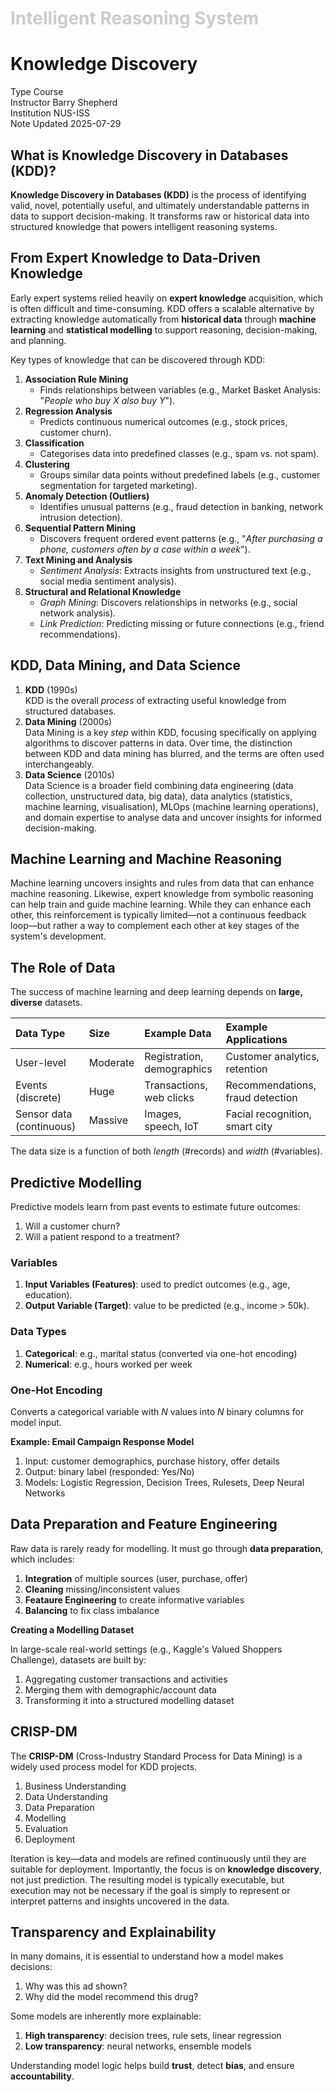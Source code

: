 <h1 style="color: #ccc">Intelligent Reasoning System</h1>

# Knowledge Discovery

<div class="badge">
    <span class="key">Type</span>
    <span class="value">Course</span>
</div>
<div class="badge">
    <span class="key">Instructor</span>
    <span class="value">Barry Shepherd</span>
</div>
<div class="badge">
    <span class="key">Institution</span>
    <span class="value">NUS-ISS</span>
</div>
<div class="badge">
    <span class="key">Note Updated</span>
    <span class="value">2025-07-29</span>
</div>

## What is Knowledge Discovery in Databases (KDD)?

**Knowledge Discovery in Databases (KDD)** is the process of identifying valid, novel, potentially useful, and ultimately understandable patterns in data to support decision-making. It transforms raw or historical data into structured knowledge that powers intelligent reasoning systems.

## From Expert Knowledge to Data-Driven Knowledge

Early expert systems relied heavily on **expert knowledge** acquisition, which is often difficult and time-consuming. KDD offers a scalable alternative by extracting knowledge automatically from **historical data** through **machine learning** and **statistical modelling** to support reasoning, decision-making, and planning.

Key types of knowledge that can be discovered through KDD:

1.  **Association Rule Mining**
    -   Finds relationships between variables (e.g., Market Basket Analysis: "*People who buy X also buy Y*").
2.  **Regression Analysis**
    -   Predicts continuous numerical outcomes (e.g., stock prices, customer churn).
3.  **Classification**
    -   Categorises data into predefined classes (e.g., spam vs. not spam).
4.  **Clustering**
    -   Groups similar data points without predefined labels (e.g., customer segmentation for targeted marketing).
5.  **Anomaly Detection (Outliers)**
    -   Identifies unusual patterns (e.g., fraud detection in banking, network intrusion detection).
6.  **Sequential Pattern Mining**
    -   Discovers frequent ordered event patterns (e.g., "*After purchasing a phone, customers often by a case within a week*").
7.  **Text Mining and Analysis**
    -   *Sentiment Analysis*: Extracts insights from unstructured text (e.g., social media sentiment analysis).
8.  **Structural and Relational Knowledge**
    -   *Graph Mining*: Discovers relationships in networks (e.g., social network analysis).
    -   *Link Prediction*: Predicting missing or future connections (e.g., friend recommendations).

## KDD, Data Mining, and Data Science

1.  **KDD** (1990s)<br>
    KDD is the overall *process* of extracting useful knowledge from structured databases.
2.  **Data Mining** (2000s)<br>
    Data Mining is a key *step* within KDD, focusing specifically on applying algorithms to discover patterns in data. Over time, the distinction between KDD and data mining has blurred, and the terms are often used interchangeably.
3.  **Data Science** (2010s)<br>
    Data Science is a broader field combining data engineering (data collection, unstructured data, big data), data analytics (statistics, machine learning, visualisation), MLOps (machine learning operations), and domain expertise to analyse data and uncover insights for informed decision-making.

## Machine Learning and Machine Reasoning

Machine learning uncovers insights and rules from data that can enhance machine reasoning. Likewise, expert knowledge from symbolic reasoning can help train and guide machine learning. While they can enhance each other, this reinforcement is typically limited&mdash;not a continuous feedback loop&mdash;but rather a way to complement each other at key stages of the system's development.

## The Role of Data

The success of machine learning and deep learning depends on **large, diverse** datasets.

| Data Type | Size | Example Data | Example Applications |
|:---|:---|:---|:---|
| User-level | Moderate | Registration, demographics | Customer analytics, retention |
| Events (discrete) | Huge | Transactions, web clicks | Recommendations, fraud detection |
| Sensor data (continuous) | Massive | Images, speech, IoT | Facial recognition, smart city |

The data size is a function of both *length* (#records) and *width* (#variables).

## Predictive Modelling

Predictive models learn from past events to estimate future outcomes:

1.  Will a customer churn?
2.  Will a patient respond to a treatment?

### Variables

1.  **Input Variables (Features)**: used to predict outcomes (e.g., age, education).
2.  **Output Variable (Target)**: value to be predicted (e.g., income > 50k).

### Data Types

1.  **Categorical**: e.g., marital status (converted via one-hot encoding)
2.  **Numerical**: e.g., hours worked per week

### One-Hot Encoding

Converts a categorical variable with $N$ values into $N$ binary columns for model input.

**Example: Email Campaign Response Model**

1.  Input: customer demographics, purchase history, offer details
2.  Output: binary label (responded: Yes/No)
3.  Models: Logistic Regression, Decision Trees, Rulesets, Deep Neural Networks

## Data Preparation and Feature Engineering

Raw data is rarely ready for modelling. It must go through **data preparation**, which includes:

1.  **Integration** of multiple sources (user, purchase, offer)
2.  **Cleaning** missing/inconsistent values
3.  **Feataure Engineering** to create informative variables
4.  **Balancing** to fix class imbalance

**Creating a Modelling Dataset**

In large-scale real-world settings (e.g., Kaggle's Valued Shoppers Challenge), datasets are built by:

1.  Aggregating customer transactions and activities
2.  Merging them with demographic/account data
3.  Transforming it into a structured modelling dataset

## CRISP-DM

The **CRISP-DM** (Cross-Industry Standard Process for Data Mining) is a widely used process model for KDD projects.

1.  Business Understanding
2.  Data Understanding
3.  Data Preparation
4.  Modelling
5.  Evaluation
6.  Deployment

Iteration is key&mdash;data and models are refined continuously until they are suitable for deployment. Importantly, the focus is on **knowledge discovery**, not just prediction. The resulting model is typically executable, but execution may not be necessary if the goal is simply to represent or interpret patterns and insights uncovered in the data.

## Transparency and Explainability

In many domains, it is essential to understand how a model makes decisions:

1.  Why was this ad shown?
2.  Why did the model recommend this drug?

Some models are inherently more explainable:

1.  **High transparency**: decision trees, rule sets, linear regression
2.  **Low transparency**: neural networks, ensemble models

Understanding model logic helps build **trust**, detect **bias**, and ensure **accountability**.
